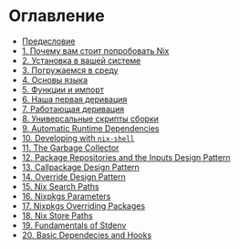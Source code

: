 # Оглавление

- [Предисловие](00-preface.md)
- [1. Почему вам стоит попробовать Nix](01-why-you-should-give-it-try.md)
- [2. Установка в вашей системе](02-install-on-your-running-system.md)
- [3. Погружаемся в среду](03-enter-environment.md)
- [4. Основы языка](04-basics-of-language.md)
- [5. Функции и импорт](05-functions-and-imports.md)
- [6. Наша первая деривация](06-our-first-derivation.md)
- [7. Работающая деривация](07-working-derivation.md)
- [8. Универсальные скрипты сборки](08-generic-builders.md)
- [9. Automatic Runtime Dependencies]()
- [10. Developing with `nix-shell`]()
- [11. The Garbage Collector]()
- [12. Package Repositories and the Inputs Design Pattern]()
- [13. Callpackage Design Pattern]()
- [14. Override Design Pattern]()
- [15. Nix Search Paths]()
- [16. Nixpkgs Parameters]()
- [17. Nixpkgs Overriding Packages]()
- [18. Nix Store Paths]()
- [19. Fundamentals of Stdenv]()
- [20. Basic Dependecies and Hooks]()
